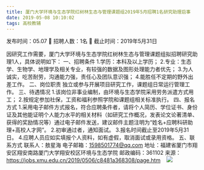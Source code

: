 ```yaml
---
title: 厦门大学环境与生态学院红树林生态与管理课题组2019年5月招聘1名研究助理启事
date: 2019-05-08 10:10:02
tags: 高校教辅
---
```

发布时间：05.07   🌟   招聘人数：1名   🌈   截止时间：2019年5月31日
<!-- more -->
因研究工作需要，厦门大学环境与生态学院红树林生态与管理课题组拟招聘研究助理1人，具体说明如下：
一、招聘条件
1.学历：本科及以上学历；
2.专业：生态学、生物学、地理学及相关专业，有较强的数据及图形处理能力者优先；
3.为人诚实，吃苦耐劳，沟通能力强，责任心及团队意识强；
4.能胜任不定期的野外出差工作。
二、岗位职责
独立或参与开展项目研究工作，课题组日常运行管理工作。
三、待遇情况
1.该岗位非事业编制，由环境与生态学院采用劳务派遣方式用工；
2.按规定参加社保，工资和福利参照学院和课题组相关标准执行。
四、报名方式
1.采用电子邮件方式报名，符合应聘条件者，请将个人简历、学位证书、身份证及其他能证明个人能力水平的相关材料（如研究工作概况，发表论文论著清单、获得的奖励情况等）通过电子邮件发送，建议邮件主题注明为“姓名+应聘科研助理+高校人才网”。
2.初审通过者，通知面试。
3.报名时间截止至2019年5月31日。
4.应聘人员应如实填报个人资料，如有虚假，取消面试或录用资格。
五、联系方式
联系人：敖星海
电子邮箱：1598501774@qq.com
地址：福建省厦门市翔安区翔安南路厦门大学翔安校区环境与生态学院
邮政编码：361102
来源：
https://jobs.xmu.edu.cn/2019/0506/c8481a368308/page.htm
 
 ![](https://cdn.weiweiblog.cn/20181015134814.png)